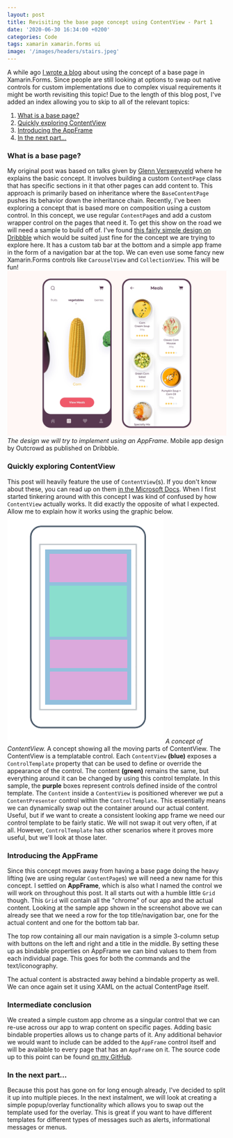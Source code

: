 ```yaml
---
layout: post
title: Revisiting the base page concept using ContentView - Part 1
date: '2020-06-30 16:34:00 +0200'
categories: Code
tags: xamarin xamarin.forms ui
image: '/images/headers/stairs.jpeg'
---
```

A while ago [I wrote a blog](https://www.thewissen.io/create-a-kickass-banking-app-using-a-basepage-in-xamarin/) about using the concept of a base page in Xamarin.Forms. Since people are still looking at options to swap out native controls for custom implementations due to complex visual requirements it might be worth revisiting this topic! 
Due to the length of this blog post, I've added an index allowing you to skip to all of the relevant topics:
1.  [What is a base page?](#what)
2.  [Quickly exploring ContentView](#contentview)
3.  [Introducing the AppFrame](#appframe)
4.  [In the next part...](#nextpart)
### <a name="what"></a>What is a base page?
My original post was based on talks given by [Glenn Versweyveld](https://twitter.com/Depechie) where he explains the basic concept. It involves building a custom `ContentPage` class that has specific sections in it that other pages can add content to. This approach is primarily based on inheritance where the `BaseContentPage` pushes its behavior down the inheritance chain. Recently, I've been exploring a concept that is based more on composition using a custom control. In this concept, we use regular `ContentPage`s and add a custom wrapper control on the pages that need it.
To get this show on the road we will need a sample to build off of. I've found [this fairly simple design on Dribbble](https://dribbble.com/shots/8622369-Mobile-app-Vegan-meal) which would be suited just fine for the concept we are trying to explore here. It has a custom tab bar at the bottom and a simple app frame in the form of a navigation bar at the top. We can even use some fancy new Xamarin.Forms controls like `CarouselView` and `CollectionView`. This will be fun!
![The design we will try to implement using an AppFrame.](images/posts/6bbd6b6b1d89de016cef5d997562c06c.png)
*The design we will try to implement using an AppFrame.*
Mobile app design by Outcrowd as published on Dribbble.
### <a name="contentview"></a>Quickly exploring ContentView
This post will heavily feature the use of `ContentView`(s). If you don't know about these, you can read up on them [in the Microsoft Docs](https://docs.microsoft.com/en-us/xamarin/xamarin-forms/user-interface/layouts/contentview). When I first started tinkering around with this concept I was kind of confused by how `ContentView` actually works. It did exactly the opposite of what I expected. Allow me to explain how it works using the graphic below.
![A concept of ContentView.](/images/posts/image-47.png)
*A concept of ContentView.*
A concept showing all the moving parts of ContentView.
The ContentView is a templatable control. Each `ContentView` **(blue)** exposes a `ControlTemplate` property that can be used to define or override the appearance of the control. The content **(green)** remains the same, but everything around it can be changed by using this control template. In this sample, the **purple** boxes represent controls defined inside of the control template.
The `Content` inside a `ContentView` is positioned wherever we put a `ContentPresenter` control within the `ControlTemplate`. This essentially means we can dynamically swap out the container around our actual content. Useful, but if we want to create a consistent looking app frame we need our control template to be fairly static. We will not swap it out very often, if at all. However, `ControlTemplate` has other scenarios where it proves more useful, but we'll look at those later.
### Introducing the AppFrame
Since this concept moves away from having a base page doing the heavy lifting (we are using regular `ContentPage`s) we will need a new name for this concept. I settled on **AppFrame**, which is also what I named the control we will work on throughout this post. It all starts out with a humble little `Grid` though. This `Grid` will contain all the "chrome" of our app and the actual content. Looking at the sample app shown in the screenshot above we can already see that we need a row for the top title/navigation bar, one for the actual content and one for the bottom tab bar.
<script src="https://gist.github.com/sthewissen/62d9c095b2ca08a95fd3e4c7c6f911a9.js"></script>  
The top row containing all our main navigation is a simple 3-column setup with buttons on the left and right and a title in the middle. By setting these up as bindable properties on AppFrame we can bind values to them from each individual page. This goes for both the commands and the text/iconography.
 
<script src="https://gist.github.com/sthewissen/a20078571d84038442b34e0c47a2be86.js"></script>  
The actual content is abstracted away behind a bindable property as well. We can once again set it using XAML on the actual ContentPage itself.
<script src="https://gist.github.com/sthewissen/a983afa90f9229f25c731b76df6b5b06.js"></script>
### <a name="appframe"></a>Intermediate conclusion
We created a simple custom app chrome as a singular control that we can re-use across our app to wrap content on specific pages. Adding basic bindable properties allows us to change parts of it. Any additional behavior we would want to include can be added to the `AppFrame` control itself and will be available to every page that has an `AppFrame` on it. The source code up to this point can be found [on my GitHub](https://github.com/sthewissen/BasePageRevisited).
### <a name="nextpart"></a>In the next part...
Because this post has gone on for long enough already, I've decided to split it up into multiple pieces. In the next instalment, we will look at creating a simple popup/overlay functionality which allows you to swap out the template used for the overlay. This is great if you want to have different templates for different types of messages such as alerts, informational messages or menus.